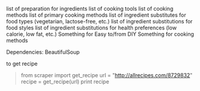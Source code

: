 list of preparation for ingredients
list of cooking tools
list of cooking methods
list of primary cooking methods
list of ingredient substitutes for food types (vegetarian, lactose-free, etc.)
list of ingredient substitutions for food styles
list of ingredient substitutions for health preferences  (low calorie, low fat, etc.)
Something for Easy to/from DIY
Something for cooking methods


Dependencies:
BeautifulSoup


to get recipe
>from scraper import get_recipe
>url = "http://allrecipes.com/8729832"
>recipe = get_recipe(url)
>print recipe